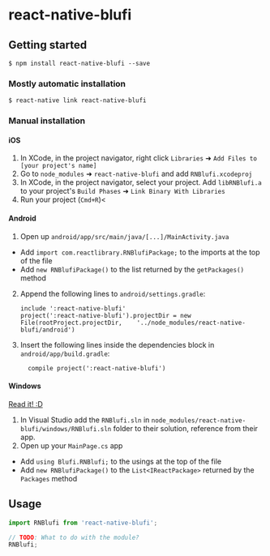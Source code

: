 
# react-native-blufi

## Getting started

`$ npm install react-native-blufi --save`

### Mostly automatic installation

`$ react-native link react-native-blufi`

### Manual installation


#### iOS

1. In XCode, in the project navigator, right click `Libraries` ➜ `Add Files to [your project's name]`
2. Go to `node_modules` ➜ `react-native-blufi` and add `RNBlufi.xcodeproj`
3. In XCode, in the project navigator, select your project. Add `libRNBlufi.a` to your project's `Build Phases` ➜ `Link Binary With Libraries`
4. Run your project (`Cmd+R`)<

#### Android

1. Open up `android/app/src/main/java/[...]/MainActivity.java`
  - Add `import com.reactlibrary.RNBlufiPackage;` to the imports at the top of the file
  - Add `new RNBlufiPackage()` to the list returned by the `getPackages()` method
2. Append the following lines to `android/settings.gradle`:
  	```
  	include ':react-native-blufi'
  	project(':react-native-blufi').projectDir = new File(rootProject.projectDir, 	'../node_modules/react-native-blufi/android')
  	```
3. Insert the following lines inside the dependencies block in `android/app/build.gradle`:
  	```
      compile project(':react-native-blufi')
  	```

#### Windows
[Read it! :D](https://github.com/ReactWindows/react-native)

1. In Visual Studio add the `RNBlufi.sln` in `node_modules/react-native-blufi/windows/RNBlufi.sln` folder to their solution, reference from their app.
2. Open up your `MainPage.cs` app
  - Add `using Blufi.RNBlufi;` to the usings at the top of the file
  - Add `new RNBlufiPackage()` to the `List<IReactPackage>` returned by the `Packages` method


## Usage
```javascript
import RNBlufi from 'react-native-blufi';

// TODO: What to do with the module?
RNBlufi;
```
  